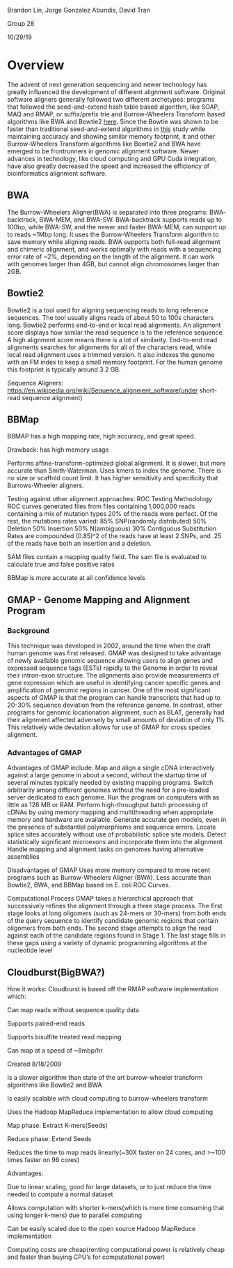 
Brandon Lin, Jorge Gonzalez Abundis, David Tran

Group 28

10/29/19

# Overview
The advent of next generation sequencing and newer technology has greatly influenced the development of different alignment software. Original software aligners generally followed two different archetypes: programs that followed the seed-and-extend hash table based algorithm, like SOAP, MAQ and RMAP, or suffix/prefix trie and Burrow-Wheelers Transform based algorithms like BWA and Bowtie2 [here](https://www.ncbi.nlm.nih.gov/pmc/articles/PMC2943993/). Since the Bowtie was shown to be faster than traditional seed-and-extend algorithms in [this](https://www.ncbi.nlm.nih.gov/pmc/articles/PMC2690996/) study while maintaining accuracy and showing similar memory footprint, it and other Burrow-Wheelers Transform algorithms like Bowtie2 and BWA have emerged to be frontrunners in genomic alignment software. Newer advances in technology, like cloud computing and GPU Cuda integration, have also greatly decreased the speed and increased the efficiency of bioinformatics alignment software.

## BWA

 The Burrow-Wheelers Aligner(BWA) is separated into three programs: BWA-backtrack, BWA-MEM, and BWA-SW. BWA-backtrack supports reads up to 100bp, while BWA-SW, and the newer and faster BWA-MEM, can support up to reads ~1Mbp long. It uses the Burrow-Wheelers Transform algorithm to save memory while aligning reads. BWA supports both full-read alignment and chimeric alignment, and works optimally with reads with a sequencing error rate of ~2%, depending on the length of the alignment. It can work with genomes larger than 4GB, but cannot align chromosomes larger than 2GB. 
 
## Bowtie2

Bowtie2 is a tool used for aligning sequencing reads to long reference sequences. The tool usually aligns reads of about 50 to 100s characters long. Bowtie2 performs end-to-end or local read alignments. An alignment score displays how similar the read sequence is to the reference sequence. A high alignment score means there is a lot of similarity. End-to-end read alignments searches for alignments for all of the characters read, while local read alignment uses a trimmed version. It also indexes the genome with an FM index to keep a small memory footprint. For the human genome this footprint is typically around 3.2 GB.  


Sequence Aligners:
https://en.wikipedia.org/wiki/Sequence_alignment_software(under short-read sequence alignment)

## BBMap
BBMAP has a high mapping rate, high accuracy, and great speed. 

Drawback: has high memory usage

Performs affine-transform-optimized global alignment. It is slower, but more accurate than Smith-Waterman. Uses kmers to index the genome. There is no size or scaffold count limit. It has higher sensitivity and specificity that Burrows-Wheeler aligners. 

Testing against other alignment approaches:
ROC Testing Methodology
ROC curves generated files from files containing 1,000,000 reads containing a mix of mutation types
20% of the reads were perfect. Of the rest, the mutations rates varied:
85% SNP(randomly distributed)
50% Deletion
50% Insertion 
50% N(ambiguous)
30% Contiguous Substitution 
Rates are compounded 
(0.85)^2 of the reads have at least 2 SNPs, and .25 of the reads have both an insertion and a deletion.

SAM files contain a mapping quality field. The sam file is evaluated to calculate true and false positive rates 

BBMap is more accurate at all confidence levels



## GMAP - Genome Mapping and Alignment Program 

### Background 
This technique was developed in 2002, around the time when the draft human genome 
was first released. GMAP was designed to take advantage of newly available genomic 
sequence allowing users to align genes and expressed sequence tags (ESTs) rapidly to the 
Genome in order to reveal their intron-exon structure. The alignments also provide 
measurements of gene expression which are useful in identifying cancer specific genes 
and amplification of genomic regions in cancer. One of the most significant aspects of 
GMAP is that the program can handle transcripts that had up to 20-30% sequence 
deviation from the reference genome. In contrast, other programs for genomic locationation alignment, such as BLAT, generally had their alignment affected adversely by small amounts of deviation of only 1%. This relatively wide deviation allows for use of GMAP for cross species alignment. 

### Advantages of GMAP
Advantages of GMAP include: 
Map and align a single cDNA interactively against a large genome in about a second, without the startup time of several minutes typically needed by existing mapping programs.
Switch arbitrarily among different genomes without the need for a pre-loaded server dedicated to each genome. 
Run the program on computers with as little as 128 MB or RAM.
Perform high-throughput batch processing of cDNAs by using memory mapping and multithreading when appropriate memory and hardware are available. 
Generate accurate gen models, even in the presence of substantial polymorphisms and sequence errors.
Locate splice sites accurately without use of probabilistic splice site models.
Detect statistically significant microexons and incorporate them into the alignment 
Handle mapping and alignment tasks on genomes having alternative assemblies 

  Disadvantages of GMAP
Uses more memory compared to more recent programs such as Burrow-Wheelers Aligner (BWA). 
Less accurate than Bowtie2, BWA, and BBMap based on E. coli ROC Curves. 

  Computational Process 
GMAP takes a hierarchical approach that successively refines the alignment through a 
three stage process. The first stage looks at long oligomers (such as 24-mers or 30-mers) from both ends of the query sequence to identify candidate genomic regions that contain oligomers from both ends. The second stage attempts to align the read against each of the candidate regions found in Stage 1. The last stage fills in these gaps using a variety of dynamic programming algorithms at the nucleotide level 


## Cloudburst(BigBWA?)

How it works:
Cloudburst is based off the RMAP software implementation which:

Can map reads without sequence quality data

Supports paired-end reads

Supports bisulfite treated read mapping

Can map at a speed of ~8mbp/hr

Created 8/18/2009

Is a slower algorithm than state of the art burrow-wheeler transform algorithms like Bowtie2 and BWA

Is easily scalable with cloud computing to burrow-wheelers transform

Uses the Hadoop MapReduce implementation to allow cloud computing

Map phase: Extract K-mers(Seeds)

Reduce phase: Extend Seeds

Reduces the time to map reads linearly(~30X faster on 24 cores, and >~100 times faster on 96 cores)

Advantages:

Due to linear scaling, good for large datasets, or to just reduce the time needed to compute a normal dataset

Allows computation with shorter k-mers(which is more time consuming that using longer k-mers) due to parallel computing

Can be easily scaled due to the open source Hadoop MapReduce implementation

Computing costs are cheap(renting computational power is relatively cheap and faster than buying CPU’s for computational power)

